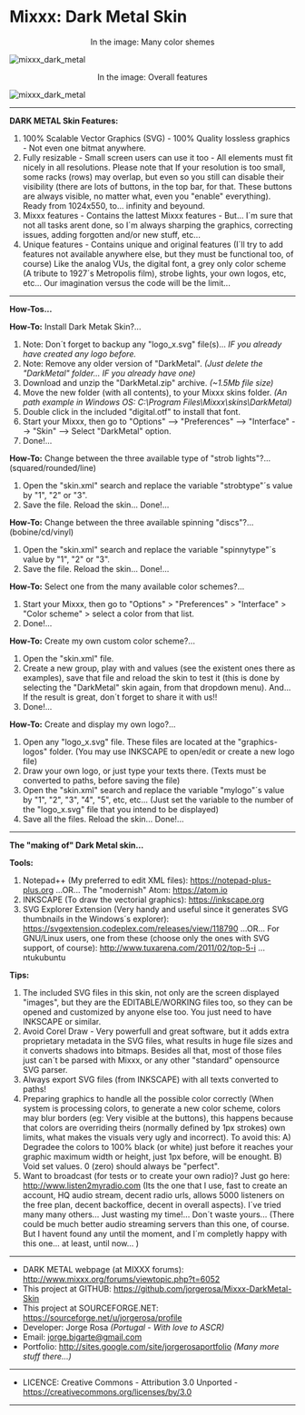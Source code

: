 # Mixxx: Dark Metal Skin

<p align="center">In the image: Many color shemes</p>

<p align="center">
 
![mixxx_dark_metal](https://user-images.githubusercontent.com/5511928/30951578-ad43a4ee-a41b-11e7-9cc4-1d1be1ffcde7.jpg)

</p>

<p align="center">In the image: Overall features</p>

<p align="center">
  
![mixxx_dark_metal](https://user-images.githubusercontent.com/5511928/30951605-dd3ff47c-a41b-11e7-95bc-c33723fde798.jpg)

</p>

---------------------------------------------------------------------------------

**DARK METAL Skin Features:**

1) 100% Scalable Vector Graphics (SVG) - 100% Quality lossless graphics - Not even one bitmat anywhere.
2) Fully resizable - Small screen users can use it too - All elements must fit nicely in all resolutions. Please note that If your resolution is too small, some racks (rows) may overlap, but even so you still can disable their visibility (there are lots of buttons, in the top bar, for that. These buttons are always visible, no matter what, even you "enable" everything). Ready from 1024x550, to... infinity and beyound.
3) Mixxx features - Contains the lattest Mixxx features - But... I´m sure that not all tasks arent done, so I´m always sharping the graphics, correcting issues, adding forgotten and/or new stuff, etc...
4) Unique features - Contains unique and original features (I´ll try to add features not available anywhere else, but they must be functional too, of course) Like the analog VUs, the digital font, a grey only color scheme (A tribute to 1927´s Metropolis film), strobe lights, your own logos, etc, etc... Our imagination versus the code will be the limit...

---------------------------------------------------------------------------------

**How-Tos...**

**How-To:** Install Dark Metak Skin?...
1) Note: Don´t forget to backup any "logo_x.svg" file(s)... *IF you already have created any logo before.*
2) Note: Remove any older version of "DarkMetal". *(Just delete the "DarkMetal" folder... IF you already have one)*
3) Download and unzip the "DarkMetal.zip" archive. *(~1.5Mb file size)*
4) Move the new folder (with all contents), to your Mixxx skins folder. *(An path example in Windows OS: C:\Program Files\Mixxx\skins\DarkMetal)*
5) Double click in the included "digital.otf" to install that font.
7) Start your Mixxx, then go to "Options" --> "Preferences" --> "Interface" --> "Skin" --> Select "DarkMetal" option.
8) Done!...

**How-To:** Change between the three available type of "strob lights"?... (squared/rounded/line)
1) Open the "skin.xml" search and replace the variable "strobtype"´s value by "1", "2" or "3".
2) Save the file. Reload the skin... Done!...

**How-To:** Change between the three available spinning "discs"?... (bobine/cd/vinyl)
1) Open the "skin.xml" search and replace the variable "spinnytype"´s value by "1", "2" or "3".
2) Save the file. Reload the skin... Done!...

**How-To:** Select one from the many available color schemes?...
1) Start your Mixxx, then go to "Options" > "Preferences" > "Interface" > "Color scheme" > select a color from that list.
2) Done!...

**How-To:** Create my own custom color scheme?...
1) Open the "skin.xml" file.
2) Create a new <Scheme> group, play with <HConst> and <SConst> values (see the existent ones there as examples), save that file and reload the skin to test it (this is done by selecting the "DarkMetal" skin again, from that dropdown menu). And... If the result is great, don´t forget to share it with us!!
3) Done!...

**How-To:** Create and display my own logo?...
1) Open any "logo_x.svg" file. These files are located at the "graphics-logos" folder. (You may use INKSCAPE to open/edit or create a new logo file)
2) Draw your own logo, or just type your texts there. (Texts must be converted to paths, before saving the file)
3) Open the "skin.xml" search and replace the variable "mylogo"´s value by "1", "2", "3", "4", "5", etc, etc... (Just set the variable to the number of the "logo_x.svg" file that you intend to be displayed)
4) Save all the files. Reload the skin... Done!...

---------------------------------------------------------------------------------

**The "making of" Dark Metal skin...**

**Tools:**
1) Notepad++ (My preferred to edit XML files): https://notepad-plus-plus.org ...OR... The "modernish" Atom: https://atom.io
2) INKSCAPE (To draw the vectorial graphics): https://inkscape.org
3) SVG Explorer Extension (Very handy and useful since it generates SVG thumbnails in the Windows´s explorer): https://svgextension.codeplex.com/releases/view/118790 ...OR... For GNU/Linux users, one from these (choose only the ones with SVG support, of course): http://www.tuxarena.com/2011/02/top-5-i ... ntukubuntu

**Tips:**
1) The included SVG files in this skin, not only are the screen displayed "images", but they are the EDITABLE/WORKING files too, so they can be opened and customized by anyone else too. You just need to have INKSCAPE or similar.
2) Avoid Corel Draw - Very powerfull and great software, but it adds extra proprietary metadata in the SVG files, what results in huge file sizes and it converts shadows into bitmaps. Besides all that, most of those files just can´t be parsed with Mixxx, or any other "standard" opensource SVG parser.
3) Always export SVG files (from INKSCAPE) with all texts converted to paths!
4) Preparing graphics to handle all the possible color <Schemes> correctly (When system is processing colors, to generate a new color scheme, colors may blur borders (eg: Very visible at the buttons), this happens because that colors are overriding theirs (normally defined by 1px strokes) own limits, what makes the visuals very ugly and incorrect). To avoid this: A) Degradee the colors to 100% black (or white) just before it reaches your graphic maximum width or height, just 1px before, will be enought. B) Void set <VConst> values. 0 (zero) should always be "perfect".
5) Want to broadcast (for tests or to create your own radio)? Just go here: http://www.listen2myradio.com (Its the one that I use, fast to create an account, HQ audio stream, decent radio urls, allows 5000 listeners on the free plan, decent backoffice, decent in overall aspects). I´ve tried many many others... Just wasting my time!... Don´t waste yours... (There could be much better audio streaming servers than this one, of course. But I havent found any until the moment, and I´m completly happy with this one... at least, until now... )

---------------------------------------------------------------------------------

- DARK METAL webpage (at MIXXX forums): http://www.mixxx.org/forums/viewtopic.php?t=6052
- This project at GITHUB: https://github.com/jorgerosa/Mixxx-DarkMetal-Skin
- This project at SOURCEFORGE.NET: https://sourceforge.net/u/jorgerosa/profile
- Developer: Jorge Rosa *(Portugal - With love to ASCR)*
- Email: jorge.bigarte@gmail.com
- Portfolio: http://sites.google.com/site/jorgerosaportfolio *(Many more stuff there...)*

---------------------------------------------------------------------------------

- LICENCE: Creative Commons - Attribution 3.0 Unported - https://creativecommons.org/licenses/by/3.0

---------------------------------------------------------------------------------
